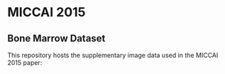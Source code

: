 # MICCAI 2015
## Bone Marrow Dataset
This repository hosts the supplementary image data used in the MICCAI 2015 paper:


